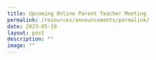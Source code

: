 ```yaml
---
title: Upcoming Online Parent Teacher Meeting
permalink: /resources/announcements/permalink/
date: 2023-05-19
layout: post
description: ""
image: ""
---
```

